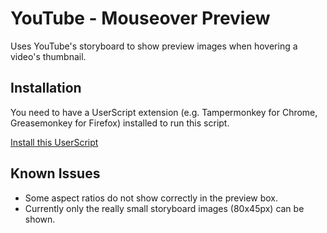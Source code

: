 # YouTube - Mouseover Preview
Uses YouTube's storyboard to show preview images when hovering a video's thumbnail.

## Installation
You need to have a UserScript extension (e.g. Tampermonkey for Chrome, Greasemonkey for Firefox) installed to run this script.

[Install this UserScript](https://github.com/LenAnderson/YouTube-Mouseover-Preview/raw/master/youtube_mouseover_preview.user.js)


## Known Issues
- Some aspect ratios do not show correctly in the preview box.
- Currently only the really small storyboard images (80x45px) can be shown.
